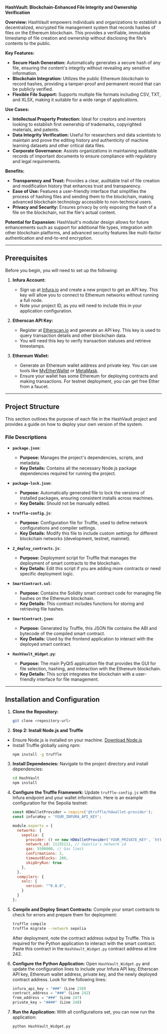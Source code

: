 **HashVault: Blockchain-Enhanced File Integrity and Ownership Verification**

**Overview:**
HashVault empowers individuals and organizations to establish a decentralized, encrypted file management system that records hashes of files on the Ethereum blockchain. This provides a verifiable, immutable timestamp of file creation and ownership without disclosing the file's contents to the public.

**Key Features:**
- **Secure Hash Generation:** Automatically generates a secure hash of any file, ensuring the content's integrity without revealing any sensitive information.
- **Blockchain Integration:** Utilizes the public Ethereum blockchain to record hashes, providing a tamper-proof and permanent record that can be publicly verified.
- **Flexible File Support:** Supports multiple file formats including CSV, TXT, and XLSX, making it suitable for a wide range of applications.

**Use Cases:**
- **Intellectual Property Protection:** Ideal for creators and inventors looking to establish first ownership of trademarks, copyrighted materials, and patents.
- **Data Integrity Verification:** Useful for researchers and data scientists to maintain and prove the editing history and authenticity of machine learning datasets and other critical data files.
- **Corporate Governance:** Assists organizations in maintaining auditable records of important documents to ensure compliance with regulatory and legal requirements.

**Benefits:**
- **Transparency and Trust:** Provides a clear, auditable trail of file creation and modification history that enhances trust and transparency.
- **Ease of Use:** Features a user-friendly interface that simplifies the process of hashing files and sending them to the blockchain, making advanced blockchain technology accessible to non-technical users.
- **Privacy and Security:** Ensures privacy by only exposing the hash of a file on the blockchain, not the file's actual content.

**Potential for Expansion:**
HashVault's modular design allows for future enhancements such as support for additional file types, integration with other blockchain platforms, and advanced security features like multi-factor authentication and end-to-end encryption.

---

## Prerequisites
Before you begin, you will need to set up the following:

1. **Infura Account:**
   - Sign up at [Infura.io](https://infura.io/) and create a new project to get an API key. This key will allow you to connect to Ethereum networks without running a full node.
   - Note your project ID, as you will need to include this in your application configuration.

2. **Etherscan API Key:**
   - Register at [Etherscan.io](https://etherscan.io/) and generate an API key. This key is used to query transaction details and other blockchain data.
   - You will need this key to verify transaction statuses and retrieve timestamps.

3. **Ethereum Wallet:**
   - Generate an Ethereum wallet address and private key. You can use tools like [MyEtherWallet](https://www.myetherwallet.com/) or [MetaMask](https://metamask.io/).
   - Ensure your wallet has some Ethereum for deploying contracts and making transactions. For testnet deployment, you can get free Ether from a faucet.

---

## Project Structure

This section outlines the purpose of each file in the HashVault project and provides a guide on how to deploy your own version of the system.

### File Descriptions

- **`package.json`**:
  - **Purpose:** Manages the project's dependencies, scripts, and metadata.
  - **Key Details:** Contains all the necessary Node.js package dependencies required for running the project.

- **`package-lock.json`**:
  - **Purpose:** Automatically generated file to lock the versions of installed packages, ensuring consistent installs across machines.
  - **Key Details:** Should not be manually edited.

- **`truffle-config.js`**:
  - **Purpose:** Configuration file for Truffle, used to define network configurations and compiler settings.
  - **Key Details:** Modify this file to include custom settings for different blockchain networks (development, testnet, mainnet).

- **`2_deploy_contracts.js`**:
  - **Purpose:** Deployment script for Truffle that manages the deployment of smart contracts to the blockchain.
  - **Key Details:** Edit this script if you are adding more contracts or need specific deployment logic.

- **`SmartContract.sol`**:
  - **Purpose:** Contains the Solidity smart contract code for managing file hashes on the Ethereum blockchain.
  - **Key Details:** This contract includes functions for storing and retrieving file hashes.

- **`SmartContract.json`**:
  - **Purpose:** Generated by Truffle, this JSON file contains the ABI and bytecode of the compiled smart contract.
  - **Key Details:** Used by the frontend application to interact with the deployed smart contract.

- **`HashVault_Widget.py`**:
  - **Purpose:** The main PyQt5 application file that provides the GUI for file selection, hashing, and interaction with the Ethereum blockchain.
  - **Key Details:** This script integrates the blockchain with a user-friendly interface for file management.

---


## Installation and Configuration

1. **Clone the Repository:**
   ```bash
   git clone <repository-url>
   ```
2.    **Step 2: Install Node.js and Truffle**
- Ensure Node.js is installed on your machine. [Download Node.js](https://nodejs.org/)
- Install Truffle globally using npm:
  ```bash
  npm install -g truffle
  ```

3. **Install Dependencies:**
   Navigate to the project directory and install dependencies:
   ```bash
   cd HashVault
   npm install
   ```

4. **Configure the Truffle Framework:**
   Update `truffle-config.js` with the Infura endpoint and your wallet information. Here is an example configuration for the Sepolia testnet:
   ```javascript
   const HDWalletProvider = require('@truffle/hdwallet-provider');
   const infuraKey = 'YOUR_INFURA_API_KEY';

   module.exports = {
     networks: {
       sepolia: {
         provider: () => new HDWalletProvider('YOUR_PRIVATE_KEY', `https://sepolia.infura.io/v3/${infuraKey}`),
         network_id: 11155111, // Sepolia's network id
         gas: 5500000, // Gas limit
         confirmations: 2,
         timeoutBlocks: 200,
         skipDryRun: true
       },
     },
     compilers: {
       solc: {
         version: "^0.8.0",
       }
     }
   };
   ```

5. **Compile and Deploy Smart Contracts:**
   Compile your smart contracts to check for errors and prepare them for deployment:
   ```bash
   truffle compile
   truffle migrate --network sepolia
   ```
   After deployment, note the contract address output by Truffle. This is required for the Python application to interact with the smart contract. Paste this contract in the `HashVault_Widget.py` contract address at line 242.

6. **Configure the Python Application:**
   Open `HashVault_Widget.py` and update the configuration lines to include your Infura API key, Etherscan API key, Ethereum wallet address, private key, and the newly deployed contract address. Look for the following lines:
   ```python
   infura_api_key = "###" (Line 238)
   contract_address = "###" (Line 242)
   from_address = "###" (Line 247)
   private_key = "####" (Line 248)
   ```

7. **Run the Application:**
   With all configurations set, you can now run the application:
   ```bash
   python HashVault_Widget.py
   ```
